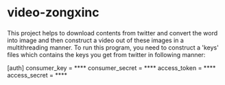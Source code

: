 # video-zongxinc

###
This project helps to download contents from twitter and convert the word into image and then construct a video out of these images in a multithreading manner. To run this program, you need to construct a 'keys' files which contains the keys you get from twitter in following manner:

[auth]
consumer_key = ****
consumer_secret = ****
access_token = ****
access_secret = ****
